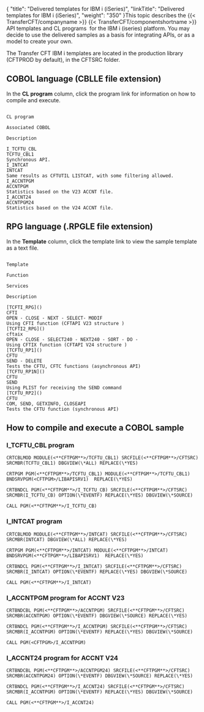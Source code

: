 {
    "title": "Delivered templates for IBM i (iSeries)",
    "linkTitle": "Delivered templates for IBM i &#40;iSeries&#41;",
    "weight": "350"
}This topic describes the  {{< TransferCFT/companyname  >}} {{< TransferCFT/componentshortname  >}} API templates and CL programs  for the IBM i (iseries) platform. You may decide to use the delivered samples as a basis for integrating APIs, or as a model to create your own.

The Transfer CFT IBM i templates are located in the production library (CFTPROD by default), in the CFTSRC folder.

<span id="COBOL"></span>

## COBOL language (CBLLE file extension)

In the **CL program** column,  click the program link for information on how to compile and execute.

```

CL program

Associated COBOL

Description

I_TCFTU_CBL
TCFTU_CBL1
Synchronous API.
I_INTCAT
INTCAT
Same results as CFTUTIL LISTCAT, with some filtering allowed.
I_ACCNTPGM
ACCNTPGM
Statistics based on the V23 ACCNT file.
I_ACCNT24
ACCNTPGM24
Statistics based on the V24 ACCNT file.
```
<span id="RPG"></span>

## RPG language (.RPGLE file extension)

In the **Template** column,  click the template link to view the sample template as a text file.

```

Template

Function

Services

Description

[TCFTI_RPG]()
CFTI
OPEN - CLOSE - NEXT - SELECT- MODIF
Using CFTI function (CFTAPI V23 structure )
[TCFTI2_RPG]()
cftaix
OPEN - CLOSE - SELECT240 - NEXT240 - SORT - DO -
Using CFTIX function (CFTAPI V24 structure )
[TCFTU_RP1]()
CFTU
SEND - DELETE
Tests the CFTU, CFTC functions (asynchronous API)
[TCFTU_RP1N]()
CFTU
SEND
Using PLIST for receiving the SEND command
[TCFTU_RP2]()
CFTU
COM, SEND, GETXINFO, CLOSEAPI
Tests the CFTU function (synchronous API)
```

## How to compile and execute a COBOL sample

<span id="TCFTU"></span>

###   I\_TCFTU\_CBL program

```
CRTCBLMOD MODULE(<**CFTPGM**>/TCFTU_CBL1) SRCFILE(<**CFTPGM**>/CFTSRC)
SRCMBR(TCFTU_CBL1) DBGVIEW(\*ALL) REPLACE(\*YES)
 
CRTPGM PGM(<**CFTPGM**>/TCFTU_CBL1) MODULE(<**CFTPGM**>/TCFTU_CBL1)
BNDSRVPGM(<CFTPGM>/LIBAPISRV1)  REPLACE(\*YES)
 
CRTBNDCL PGM(<**CFTPGM**>/I_TCFTU_CB) SRCFILE(<**CFTPGM**>/CFTSRC)
SRCMBR(I_TCFTU_CB) OPTION(\*EVENTF) REPLACE(\*YES) DBGVIEW(\*SOURCE)
 
CALL PGM(<**CFTPGM**>/I_TCFTU_CB)
```
<span id="INTCAT"></span>

### I\_INTCAT program

```
CRTCBLMOD MODULE(<**CFTPGM**>/INTCAT) SRCFILE(<**CFTPGM**>/CFTSRC)
SRCMBR(INTCAT) DBGVIEW(\*ALL) REPLACE(\*YES)
 
CRTPGM PGM(<**CFTPGM**>/INTCAT) MODULE(<**CFTPGM**>/INTCAT)
BNDSRVPGM(<**CFTPGM**>/LIBAPISRV1)  REPLACE(\*YES)
 
CRTBNDCL PGM(<**CFTPGM**>/I_INTCAT) SRCFILE(<**CFTPGM**>/CFTSRC)
SRCMBR(I_INTCAT) OPTION(\*EVENTF) REPLACE(\*YES) DBGVIEW(\*SOURCE)
 
CALL PGM(<**CFTPGM**>/I_INTCAT)
```
<span id="ACCNTPGM"></span>

### I\_ACCNTPGM program for ACCNT V23

```
CRTBNDCBL PGM(<**CFTPGM**>/ACCNTPGM) SRCFILE(<**CFTPGM**>/CFTSRC) SRCMBR(ACCNTPGM) OPTION(\*EVENTF) DBGVIEW(\*SOURCE) REPLACE(\*YES)
 
CRTBNDCL PGM(<**CFTPGM**>/I_ACCNTPGM) SRCFILE(<**CFTPGM**>/CFTSRC) SRCMBR(I_ACCNTPGM) OPTION(\*EVENTF) REPLACE(\*YES) DBGVIEW(\*SOURCE)
 
CALL PGM(<CFTPGM>/I_ACCNTPGM)
```
<span id="ACCNT24"></span>

### I\_ACCNT24 program for ACCNT V24

```
CRTBNDCBL PGM(<**CFTPGM**>/ACCNTPGM24) SRCFILE(<**CFTPGM**>/CFTSRC) SRCMBR(ACCNTPGM24) OPTION(\*EVENTF) DBGVIEW(\*SOURCE) REPLACE(\*YES)
 
CRTBNDCL PGM(<**CFTPGM**>/I_ACCNT24) SRCFILE(<**CFTPGM**>/CFTSRC) SRCMBR(I_ACCNTPGM) OPTION(\*EVENTF) REPLACE(\*YES) DBGVIEW(\*SOURCE)
 
CALL PGM(<**CFTPGM**>/I_ACCNT24)
```
